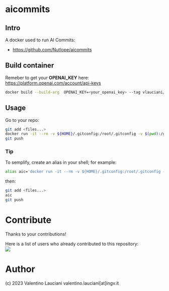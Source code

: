 # aicommits

## Intro 
A docker used to run AI Commits:
- https://github.com/Nutlope/aicommits


## Build container
Remeber to get your **OPENAI_KEY** here: https://platform.openai.com/account/api-keys
```sh
docker build --build-arg  OPENAI_KEY=<your_openai_key> --tag vlauciani/aicommits .
```

## Usage
Go to your repo:
```sh
git add <files...>
docker run -it --rm -v ${HOME}/.gitconfig:/root/.gitconfig -v $(pwd):/git vlauciani/aicommits sh -c "cd /git && aicommits"
git push
```

### Tip
To semplify, create an alias in your shell; for example:
```sh
alias aic='docker run -it --rm -v ${HOME}/.gitconfig:/root/.gitconfig -v $(pwd):/git vlauciani/aicommits sh -c "cd /git && aicommits"'
```

then:
```sh
git add <files...>
aic
git push
```

# Contribute
Thanks to your contributions!

Here is a list of users who already contributed to this repository: \
<a href="https://github.com/vlauciani/aicommits/graphs/contributors">
  <img src="https://contrib.rocks/image?repo=vlauciani/aicommits" />
</a>

# Author
(c) 2023 Valentino Lauciani valentino.lauciani[at]ingv.it

